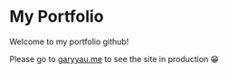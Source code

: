 # My Portfolio

Welcome to my portfolio github!

Please go to [garyyau.me](https://garyyau.me/) to see the site in production 😁
